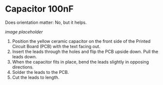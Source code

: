 # Capacitor 100nF

Does orientation matter: No, but it helps.

*image placeholder*

1. Position the yellow ceramic capacitor on the front side of the Printed Circuit Board (PCB) with the text facing out.
2. Insert the leads through the holes and flip the PCB upside down. Pull the leads down.
3. When the capacitor fits in place, bend the leads slightly in opposing directions.
3. Solder the leads to the PCB.
4. Cut the leads to length.




